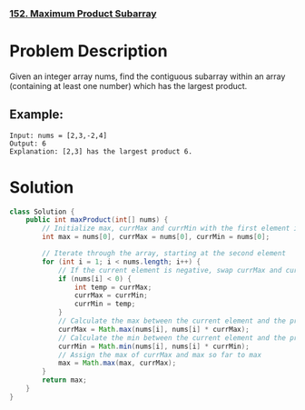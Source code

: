### [152. Maximum Product Subarray](https://leetcode.com/problems/maximum-product-subarray/)

# Problem Description
Given an integer array nums, find the contiguous subarray within an array (containing at least one number) which has the largest product.

## Example:

```agsl
Input: nums = [2,3,-2,4]
Output: 6
Explanation: [2,3] has the largest product 6.
```


# Solution


```java
class Solution {
    public int maxProduct(int[] nums) {
        // Initialize max, currMax and currMin with the first element in the array
        int max = nums[0], currMax = nums[0], currMin = nums[0];

        // Iterate through the array, starting at the second element
        for (int i = 1; i < nums.length; i++) {
            // If the current element is negative, swap currMax and currMin
            if (nums[i] < 0) {
                int temp = currMax;
                currMax = currMin;
                currMin = temp;
            }
            // Calculate the max between the current element and the product of current element and the currMax
            currMax = Math.max(nums[i], nums[i] * currMax);
            // Calculate the min between the current element and the product of current element and the currMin
            currMin = Math.min(nums[i], nums[i] * currMin);
            // Assign the max of currMax and max so far to max
            max = Math.max(max, currMax);
        }
        return max;
    }
}
```
